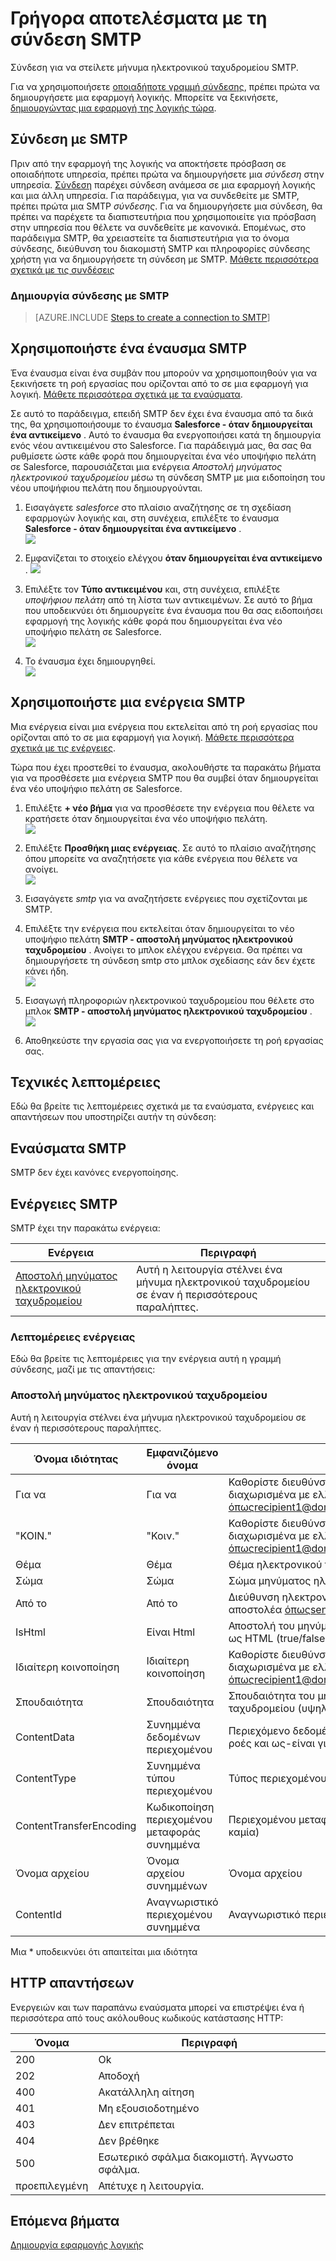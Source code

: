 <properties
pageTitle="SMTP | Microsoft Azure"
description="Δημιουργήστε εφαρμογές λογικής με Azure εφαρμογής υπηρεσίας. Σύνδεση για να στείλετε μήνυμα ηλεκτρονικού ταχυδρομείου SMTP."
services="logic-apps"   
documentationCenter=".net,nodejs,java"  
authors="msftman"   
manager="erikre"    
editor=""
tags="connectors" />

<tags
ms.service="app-service-logic"
ms.devlang="multiple"
ms.topic="article"
ms.tgt_pltfrm="na"
ms.workload="integration"
ms.date="07/15/2016"
ms.author="deonhe"/>

# <a name="get-started-with-the-smtp-connector"></a>Γρήγορα αποτελέσματα με τη σύνδεση SMTP

Σύνδεση για να στείλετε μήνυμα ηλεκτρονικού ταχυδρομείου SMTP.

Για να χρησιμοποιήσετε [οποιαδήποτε γραμμή σύνδεσης](./apis-list.md), πρέπει πρώτα να δημιουργήσετε μια εφαρμογή λογικής. Μπορείτε να ξεκινήσετε, [δημιουργώντας μια εφαρμογή της λογικής τώρα](../app-service-logic/app-service-logic-create-a-logic-app.md).

## <a name="connect-to-smtp"></a>Σύνδεση με SMTP

Πριν από την εφαρμογή της λογικής να αποκτήσετε πρόσβαση σε οποιαδήποτε υπηρεσία, πρέπει πρώτα να δημιουργήσετε μια *σύνδεση* στην υπηρεσία. [Σύνδεση](./connectors-overview.md) παρέχει σύνδεση ανάμεσα σε μια εφαρμογή λογικής και μια άλλη υπηρεσία. Για παράδειγμα, για να συνδεθείτε με SMTP, πρέπει πρώτα μια SMTP *σύνδεσης*. Για να δημιουργήσετε μια σύνδεση, θα πρέπει να παρέχετε τα διαπιστευτήρια που χρησιμοποιείτε για πρόσβαση στην υπηρεσία που θέλετε να συνδεθείτε με κανονικά. Επομένως, στο παράδειγμα SMTP, θα χρειαστείτε τα διαπιστευτήρια για το όνομα σύνδεσης, διεύθυνση του διακομιστή SMTP και πληροφορίες σύνδεσης χρήστη για να δημιουργήσετε τη σύνδεση με SMTP. [Μάθετε περισσότερα σχετικά με τις συνδέσεις]()  

### <a name="create-a-connection-to-smtp"></a>Δημιουργία σύνδεσης με SMTP

>[AZURE.INCLUDE [Steps to create a connection to SMTP](../../includes/connectors-create-api-smtp.md)]

## <a name="use-an-smtp-trigger"></a>Χρησιμοποιήστε ένα έναυσμα SMTP

Ένα έναυσμα είναι ένα συμβάν που μπορούν να χρησιμοποιηθούν για να ξεκινήσετε τη ροή εργασίας που ορίζονται από το σε μια εφαρμογή για λογική. [Μάθετε περισσότερα σχετικά με τα εναύσματα](../app-service-logic/app-service-logic-what-are-logic-apps.md#logic-app-concepts).

Σε αυτό το παράδειγμα, επειδή SMTP δεν έχει ένα έναυσμα από τα δικά της, θα χρησιμοποιήσουμε το έναυσμα **Salesforce - όταν δημιουργείται ένα αντικείμενο** . Αυτό το έναυσμα θα ενεργοποιήσει κατά τη δημιουργία ενός νέου αντικειμένου στο Salesforce. Για παράδειγμά μας, θα σας θα ρυθμίσετε ώστε κάθε φορά που δημιουργείται ένα νέο υποψήφιο πελάτη σε Salesforce, παρουσιάζεται μια ενέργεια *Αποστολή μηνύματος ηλεκτρονικού ταχυδρομείου* μέσω τη σύνδεση SMTP με μια ειδοποίηση του νέου υποψήφιου πελάτη που δημιουργούνται.

1. Εισαγάγετε *salesforce* στο πλαίσιο αναζήτησης σε τη σχεδίαση εφαρμογών λογικής και, στη συνέχεια, επιλέξτε το έναυσμα **Salesforce - όταν δημιουργείται ένα αντικείμενο** .  
 ![](../../includes/media/connectors-create-api-salesforce/trigger-1.png)  

2. Εμφανίζεται το στοιχείο ελέγχου **όταν δημιουργείται ένα αντικείμενο** .
 ![](../../includes/media/connectors-create-api-salesforce/trigger-2.png)  

3. Επιλέξτε τον **Τύπο αντικειμένου** και, στη συνέχεια, επιλέξτε *υποψήφιου πελάτη* από τη λίστα των αντικειμένων. Σε αυτό το βήμα που υποδεικνύει ότι δημιουργείτε ένα έναυσμα που θα σας ειδοποιήσει εφαρμογή της λογικής κάθε φορά που δημιουργείται ένα νέο υποψήφιο πελάτη σε Salesforce.  
 ![](../../includes/media/connectors-create-api-salesforce/trigger3.png)  

4. Το έναυσμα έχει δημιουργηθεί.  
 ![](../../includes/media/connectors-create-api-salesforce/trigger-4.png)  

## <a name="use-an-smtp-action"></a>Χρησιμοποιήστε μια ενέργεια SMTP

Μια ενέργεια είναι μια ενέργεια που εκτελείται από τη ροή εργασίας που ορίζονται από το σε μια εφαρμογή για λογική. [Μάθετε περισσότερα σχετικά με τις ενέργειες](../app-service-logic/app-service-logic-what-are-logic-apps.md#logic-app-concepts).

Τώρα που έχει προστεθεί το έναυσμα, ακολουθήστε τα παρακάτω βήματα για να προσθέσετε μια ενέργεια SMTP που θα συμβεί όταν δημιουργείται ένα νέο υποψήφιο πελάτη σε Salesforce.

1. Επιλέξτε **+ νέο βήμα** για να προσθέσετε την ενέργεια που θέλετε να κρατήσετε όταν δημιουργείται ένα νέο υποψήφιο πελάτη.  
 ![](../../includes/media/connectors-create-api-salesforce/trigger4.png)  

2. Επιλέξτε **Προσθήκη μιας ενέργειας**. Σε αυτό το πλαίσιο αναζήτησης όπου μπορείτε να αναζητήσετε για κάθε ενέργεια που θέλετε να ανοίγει.  
 ![](../../includes/media/connectors-create-api-smtp/using-smtp-action-2.png)  

3. Εισαγάγετε *smtp* για να αναζητήσετε ενέργειες που σχετίζονται με SMTP.  

4. Επιλέξτε την ενέργεια που εκτελείται όταν δημιουργείται το νέο υποψήφιο πελάτη **SMTP - αποστολή μηνύματος ηλεκτρονικού ταχυδρομείου** . Ανοίγει το μπλοκ ελέγχου ενέργεια. Θα πρέπει να δημιουργήσετε τη σύνδεση smtp στο μπλοκ σχεδίασης εάν δεν έχετε κάνει ήδη.  
 ![](../../includes/media/connectors-create-api-smtp/smtp-2.png)    

5. Εισαγωγή πληροφοριών ηλεκτρονικού ταχυδρομείου που θέλετε στο μπλοκ **SMTP - αποστολή μηνύματος ηλεκτρονικού ταχυδρομείου** .  
 ![](../../includes/media/connectors-create-api-smtp/using-smtp-action-4.PNG)  

6. Αποθηκεύστε την εργασία σας για να ενεργοποιήσετε τη ροή εργασίας σας.  

## <a name="technical-details"></a>Τεχνικές λεπτομέρειες

Εδώ θα βρείτε τις λεπτομέρειες σχετικά με τα εναύσματα, ενέργειες και απαντήσεων που υποστηρίζει αυτήν τη σύνδεση:

## <a name="smtp-triggers"></a>Εναύσματα SMTP

SMTP δεν έχει κανόνες ενεργοποίησης. 

## <a name="smtp-actions"></a>Ενέργειες SMTP

SMTP έχει την παρακάτω ενέργεια:


|Ενέργεια|Περιγραφή|
|--- | ---|
|[Αποστολή μηνύματος ηλεκτρονικού ταχυδρομείου](connectors-create-api-smtp.md#send-email)|Αυτή η λειτουργία στέλνει ένα μήνυμα ηλεκτρονικού ταχυδρομείου σε έναν ή περισσότερους παραλήπτες.|

### <a name="action-details"></a>Λεπτομέρειες ενέργειας

Εδώ θα βρείτε τις λεπτομέρειες για την ενέργεια αυτή η γραμμή σύνδεσης, μαζί με τις απαντήσεις:


### <a name="send-email"></a>Αποστολή μηνύματος ηλεκτρονικού ταχυδρομείου
Αυτή η λειτουργία στέλνει ένα μήνυμα ηλεκτρονικού ταχυδρομείου σε έναν ή περισσότερους παραλήπτες. 


|Όνομα ιδιότητας| Εμφανιζόμενο όνομα|Περιγραφή|
| ---|---|---|
|Για να|Για να|Καθορίστε διευθύνσεις ηλεκτρονικού ταχυδρομείου, διαχωρισμένα με ελληνικά ερωτηματικά όπωςrecipient1@domain.com;recipient2@domain.com|
|"ΚΟΙΝ."|"Κοιν."|Καθορίστε διευθύνσεις ηλεκτρονικού ταχυδρομείου, διαχωρισμένα με ελληνικά ερωτηματικά όπωςrecipient1@domain.com;recipient2@domain.com|
|Θέμα|Θέμα|Θέμα ηλεκτρονικού ταχυδρομείου|
|Σώμα|Σώμα|Σώμα μηνύματος ηλεκτρονικού ταχυδρομείου|
|Από το|Από το|Διεύθυνση ηλεκτρονικού ταχυδρομείου του αποστολέα όπωςsender@domain.com|
|IsHtml|Είναι Html|Αποστολή του μηνύματος ηλεκτρονικού ταχυδρομείου ως HTML (true/false)|
|Ιδιαίτερη κοινοποίηση|Ιδιαίτερη κοινοποίηση|Καθορίστε διευθύνσεις ηλεκτρονικού ταχυδρομείου, διαχωρισμένα με ελληνικά ερωτηματικά όπωςrecipient1@domain.com;recipient2@domain.com|
|Σπουδαιότητα|Σπουδαιότητα|Σπουδαιότητα του μηνύματος ηλεκτρονικού ταχυδρομείου (υψηλή, κανονική ή χαμηλή)|
|ContentData|Συνημμένα δεδομένων περιεχομένου|Περιεχόμενο δεδομένων (base64 κωδικοποιημένη για ροές και ως-είναι για συμβολοσειρά)|
|ContentType|Συνημμένα τύπου περιεχομένου|Τύπος περιεχομένου|
|ContentTransferEncoding|Κωδικοποίηση περιεχομένου μεταφοράς συνημμένα|Περιεχομένου μεταφορά κωδικοποίηση (base64 ή καμία)|
|Όνομα αρχείου|Όνομα αρχείου συνημμένων|Όνομα αρχείου|
|ContentId|Αναγνωριστικό περιεχομένου συνημμένα|Αναγνωριστικό περιεχομένου|

Μια * υποδεικνύει ότι απαιτείται μια ιδιότητα


## <a name="http-responses"></a>HTTP απαντήσεων

Ενεργειών και των παραπάνω εναύσματα μπορεί να επιστρέψει ένα ή περισσότερα από τους ακόλουθους κωδικούς κατάστασης HTTP: 

|Όνομα|Περιγραφή|
|---|---|
|200|Ok|
|202|Αποδοχή|
|400|Ακατάλληλη αίτηση|
|401|Μη εξουσιοδοτημένο|
|403|Δεν επιτρέπεται|
|404|Δεν βρέθηκε|
|500|Εσωτερικό σφάλμα διακομιστή. Άγνωστο σφάλμα.|
|προεπιλεγμένη|Απέτυχε η λειτουργία.|

## <a name="next-steps"></a>Επόμενα βήματα
[Δημιουργία εφαρμογής λογικής](../app-service-logic/app-service-logic-create-a-logic-app.md)
